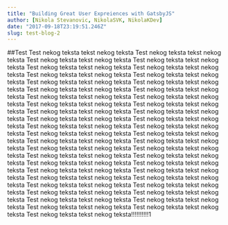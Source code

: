 ```yaml
---
title: "Building Great User Expreiences with GatsbyJS"
author: [Nikola Stevanovic, NikolaSVK, NikolaKDev]
date: "2017-09-18T23:19:51.246Z"
slug: test-blog-2
---
```


##Test
Test nekog teksta tekst nekog teksta Test nekog teksta tekst nekog teksta Test nekog teksta tekst nekog teksta Test nekog teksta tekst nekog teksta Test nekog teksta tekst nekog teksta Test nekog teksta tekst nekog teksta Test nekog teksta tekst nekog teksta Test nekog teksta tekst nekog teksta Test nekog teksta tekst nekog teksta Test nekog teksta tekst nekog teksta Test nekog teksta tekst nekog teksta Test nekog teksta tekst nekog teksta Test nekog teksta tekst nekog teksta Test nekog teksta tekst nekog teksta Test nekog teksta tekst nekog teksta Test nekog teksta tekst nekog teksta Test nekog teksta tekst nekog teksta Test nekog teksta tekst nekog teksta Test nekog teksta tekst nekog teksta Test nekog teksta tekst nekog teksta Test nekog teksta tekst nekog teksta Test nekog teksta tekst nekog teksta Test nekog teksta tekst nekog teksta Test nekog teksta tekst nekog teksta Test nekog teksta tekst nekog teksta Test nekog teksta tekst nekog teksta Test nekog teksta tekst nekog teksta Test nekog teksta tekst nekog teksta Test nekog teksta tekst nekog teksta Test nekog teksta tekst nekog teksta Test nekog teksta tekst nekog teksta Test nekog teksta tekst nekog teksta Test nekog teksta tekst nekog teksta Test nekog teksta tekst nekog teksta Test nekog teksta tekst nekog teksta Test nekog teksta tekst nekog teksta Test nekog teksta tekst nekog teksta Test nekog teksta tekst nekog teksta Test nekog teksta tekst nekog teksta Test nekog teksta tekst nekog teksta Test nekog teksta tekst nekog teksta Test nekog teksta tekst nekog teksta Test nekog teksta tekst nekog teksta Test nekog teksta tekst nekog teksta Test nekog teksta tekst nekog teksta!!!!!!!!!!1

